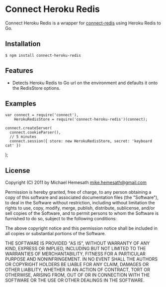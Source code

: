 # Connect Heroku Redis

Connect Heroku Redis is a wrapper for [connect-redis](https://github.com/visionmedia/connect-redis) using Heroku Redis to Go.
      
## Installation

    $ npm install connect-heroku-redis
    
## Features

  * Detects Heroku Redis to Go url on the environment and defaults it onto the RedisStore options.
    
## Examples

    var connect = require('connect'), 
        HerokuRedisStore = require('connect-heroku-redis')(connect);

    connect.createServer(
      connect.cookieParser(),
      // 5 minutes
      connect.session({ store: new HerokuRedisStore, secret: 'keyboard cat' })
);
    
## License

Copyright (C) 2011 by Michael Hemesath <mike.hemesath@gmail.com>

Permission is hereby granted, free of charge, to any person obtaining a copy
of this software and associated documentation files (the "Software"), to deal
in the Software without restriction, including without limitation the rights
to use, copy, modify, merge, publish, distribute, sublicense, and/or sell
copies of the Software, and to permit persons to whom the Software is
furnished to do so, subject to the following conditions:

The above copyright notice and this permission notice shall be included in
all copies or substantial portions of the Software.

THE SOFTWARE IS PROVIDED "AS IS", WITHOUT WARRANTY OF ANY KIND, EXPRESS OR
IMPLIED, INCLUDING BUT NOT LIMITED TO THE WARRANTIES OF MERCHANTABILITY,
FITNESS FOR A PARTICULAR PURPOSE AND NONINFRINGEMENT. IN NO EVENT SHALL THE
AUTHORS OR COPYRIGHT HOLDERS BE LIABLE FOR ANY CLAIM, DAMAGES OR OTHER
LIABILITY, WHETHER IN AN ACTION OF CONTRACT, TORT OR OTHERWISE, ARISING FROM,
OUT OF OR IN CONNECTION WITH THE SOFTWARE OR THE USE OR OTHER DEALINGS IN
THE SOFTWARE.